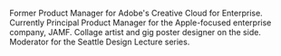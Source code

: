Former Product Manager for Adobe's Creative Cloud for Enterprise. Currently Principal Product Manager for the Apple-focused enterprise company, JAMF. Collage artist and gig poster designer on the side. Moderator for the Seattle Design Lecture series.